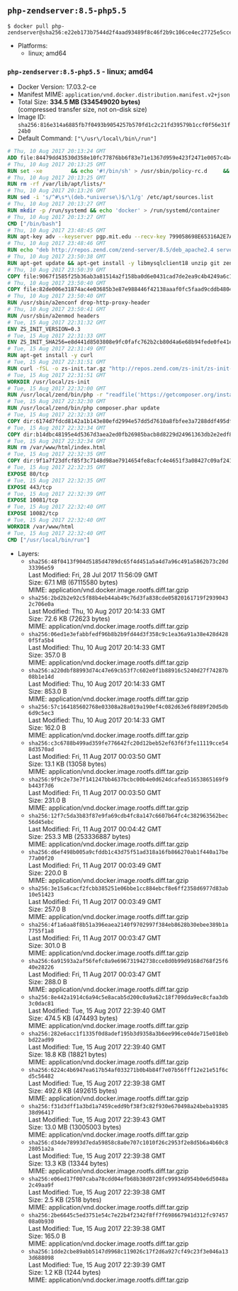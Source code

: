 ## `php-zendserver:8.5-php5.5`

```console
$ docker pull php-zendserver@sha256:e22eb173b7544d2f4aad93489f8c46f2b9c106ce4ec27725e5cce0e60b006df2
```

-	Platforms:
	-	linux; amd64

### `php-zendserver:8.5-php5.5` - linux; amd64

-	Docker Version: 17.03.2-ce
-	Manifest MIME: `application/vnd.docker.distribution.manifest.v2+json`
-	Total Size: **334.5 MB (334549020 bytes)**  
	(compressed transfer size, not on-disk size)
-	Image ID: `sha256:816e314a6885fb7f0493b9054257b570fd1c2c21fd39579b1ccf0f56e31f24b0`
-	Default Command: `["\/usr\/local\/bin\/run"]`

```dockerfile
# Thu, 10 Aug 2017 20:13:24 GMT
ADD file:84479dd43530d358e10fc77876bb6f83e71e1367d959e423f2471e0057c4b424 in / 
# Thu, 10 Aug 2017 20:13:25 GMT
RUN set -xe 		&& echo '#!/bin/sh' > /usr/sbin/policy-rc.d 	&& echo 'exit 101' >> /usr/sbin/policy-rc.d 	&& chmod +x /usr/sbin/policy-rc.d 		&& dpkg-divert --local --rename --add /sbin/initctl 	&& cp -a /usr/sbin/policy-rc.d /sbin/initctl 	&& sed -i 's/^exit.*/exit 0/' /sbin/initctl 		&& echo 'force-unsafe-io' > /etc/dpkg/dpkg.cfg.d/docker-apt-speedup 		&& echo 'DPkg::Post-Invoke { "rm -f /var/cache/apt/archives/*.deb /var/cache/apt/archives/partial/*.deb /var/cache/apt/*.bin || true"; };' > /etc/apt/apt.conf.d/docker-clean 	&& echo 'APT::Update::Post-Invoke { "rm -f /var/cache/apt/archives/*.deb /var/cache/apt/archives/partial/*.deb /var/cache/apt/*.bin || true"; };' >> /etc/apt/apt.conf.d/docker-clean 	&& echo 'Dir::Cache::pkgcache ""; Dir::Cache::srcpkgcache "";' >> /etc/apt/apt.conf.d/docker-clean 		&& echo 'Acquire::Languages "none";' > /etc/apt/apt.conf.d/docker-no-languages 		&& echo 'Acquire::GzipIndexes "true"; Acquire::CompressionTypes::Order:: "gz";' > /etc/apt/apt.conf.d/docker-gzip-indexes 		&& echo 'Apt::AutoRemove::SuggestsImportant "false";' > /etc/apt/apt.conf.d/docker-autoremove-suggests
# Thu, 10 Aug 2017 20:13:25 GMT
RUN rm -rf /var/lib/apt/lists/*
# Thu, 10 Aug 2017 20:13:26 GMT
RUN sed -i 's/^#\s*\(deb.*universe\)$/\1/g' /etc/apt/sources.list
# Thu, 10 Aug 2017 20:13:27 GMT
RUN mkdir -p /run/systemd && echo 'docker' > /run/systemd/container
# Thu, 10 Aug 2017 20:13:27 GMT
CMD ["/bin/bash"]
# Thu, 10 Aug 2017 23:48:45 GMT
RUN apt-key adv --keyserver pgp.mit.edu --recv-key 799058698E65316A2E7A4FF42EAE1437F7D2C623
# Thu, 10 Aug 2017 23:48:46 GMT
RUN echo "deb http://repos.zend.com/zend-server/8.5/deb_apache2.4 server non-free" >> /etc/apt/sources.list.d/zend-server.list
# Thu, 10 Aug 2017 23:50:38 GMT
RUN apt-get update && apt-get install -y libmysqlclient18 unzip git zend-server-php-5.5 && /usr/local/zend/bin/zendctl.sh stop
# Thu, 10 Aug 2017 23:50:39 GMT
COPY file:9067f1585f25b36ab3a81514a2f158ba0d6e0431cad7de2ea9c4b4249a6c134f in /etc/ 
# Thu, 10 Aug 2017 23:50:40 GMT
COPY file:82de006e31874ac4e03685b3e87e988446f42138aaaf0fc5faad9cddb48040ba in /etc/apache2/conf-available 
# Thu, 10 Aug 2017 23:50:40 GMT
RUN /usr/sbin/a2enconf drop-http-proxy-header
# Thu, 10 Aug 2017 23:50:41 GMT
RUN /usr/sbin/a2enmod headers
# Tue, 15 Aug 2017 22:31:32 GMT
ENV ZS_INIT_VERSION=0.3
# Tue, 15 Aug 2017 22:31:33 GMT
ENV ZS_INIT_SHA256=e8d441d8503808e9fc0fafc762b2cb80d4a6e68b94fede0fe41efdeac10800cb
# Tue, 15 Aug 2017 22:31:49 GMT
RUN apt-get install -y curl
# Tue, 15 Aug 2017 22:31:51 GMT
RUN curl -fSL -o zs-init.tar.gz "http://repos.zend.com/zs-init/zs-init-docker-${ZS_INIT_VERSION}.tar.gz"     && echo "${ZS_INIT_SHA256} *zs-init.tar.gz" | sha256sum -c -     && mkdir /usr/local/zs-init     && tar xzf zs-init.tar.gz --strip-components=1 -C /usr/local/zs-init     && rm zs-init.tar.gz
# Tue, 15 Aug 2017 22:31:51 GMT
WORKDIR /usr/local/zs-init
# Tue, 15 Aug 2017 22:32:00 GMT
RUN /usr/local/zend/bin/php -r "readfile('https://getcomposer.org/installer');" | /usr/local/zend/bin/php
# Tue, 15 Aug 2017 22:32:30 GMT
RUN /usr/local/zend/bin/php composer.phar update
# Tue, 15 Aug 2017 22:32:33 GMT
COPY dir:6174d7fdcd8142a1b143e80efd2994e57dd5d7610a8fbfee3a7288ddf495dfdf in /usr/local/bin 
# Tue, 15 Aug 2017 22:32:34 GMT
COPY dir:b14dbc48195e4d5367d3aea2ed0fb26985bacb8d8229d24961363db2e2edf8f0 in /usr/local/zend/var/plugins/ 
# Tue, 15 Aug 2017 22:32:34 GMT
RUN rm /var/www/html/index.html
# Tue, 15 Aug 2017 22:32:35 GMT
COPY dir:9f1a7f23dfcf85f3c7148d98ae7914654fe8acfc4e4651f3a08427c09af24198 in /var/www/html 
# Tue, 15 Aug 2017 22:32:35 GMT
EXPOSE 80/tcp
# Tue, 15 Aug 2017 22:32:35 GMT
EXPOSE 443/tcp
# Tue, 15 Aug 2017 22:32:39 GMT
EXPOSE 10081/tcp
# Tue, 15 Aug 2017 22:32:40 GMT
EXPOSE 10082/tcp
# Tue, 15 Aug 2017 22:32:40 GMT
WORKDIR /var/www/html
# Tue, 15 Aug 2017 22:32:40 GMT
CMD ["/usr/local/bin/run"]
```

-	Layers:
	-	`sha256:48f0413f904d5185d4789dc65f4d451a5a4d7a96c491a5862b73c20d33396e59`  
		Last Modified: Fri, 28 Jul 2017 11:56:09 GMT  
		Size: 67.1 MB (67115580 bytes)  
		MIME: application/vnd.docker.image.rootfs.diff.tar.gzip
	-	`sha256:2bd2b2e92c5f88b4eb44ab49c76d3fa838cde05820161719f29390432c706e0a`  
		Last Modified: Thu, 10 Aug 2017 20:14:33 GMT  
		Size: 72.6 KB (72623 bytes)  
		MIME: application/vnd.docker.image.rootfs.diff.tar.gzip
	-	`sha256:06ed1e3efabbfedf96b8b2b9fd44d3f358c9c1ea36a91a38e428d4280f5fa5b4`  
		Last Modified: Thu, 10 Aug 2017 20:14:33 GMT  
		Size: 357.0 B  
		MIME: application/vnd.docker.image.rootfs.diff.tar.gzip
	-	`sha256:a220dbf88993d74c47e69cb53f7c602e0f1b88916c5240d27f74287b08b1e14d`  
		Last Modified: Thu, 10 Aug 2017 20:14:33 GMT  
		Size: 853.0 B  
		MIME: application/vnd.docker.image.rootfs.diff.tar.gzip
	-	`sha256:57c164185602768e03308a28a019a190ef4c082d63e6f8d89f20d5db6d9c5ec3`  
		Last Modified: Thu, 10 Aug 2017 20:14:33 GMT  
		Size: 162.0 B  
		MIME: application/vnd.docker.image.rootfs.diff.tar.gzip
	-	`sha256:c3c6788b499ad359fe776642fc20d12beb52ef63f6f3fe11119cce548d3570ad`  
		Last Modified: Fri, 11 Aug 2017 00:03:50 GMT  
		Size: 13.1 KB (13058 bytes)  
		MIME: application/vnd.docker.image.rootfs.diff.tar.gzip
	-	`sha256:9f9c2e73e7f141247bb4637bcbc00b4e0d624dcafea51653865169f9b443f7d6`  
		Last Modified: Fri, 11 Aug 2017 00:03:50 GMT  
		Size: 231.0 B  
		MIME: application/vnd.docker.image.rootfs.diff.tar.gzip
	-	`sha256:12f7c5da3b83f87e9fa69cdb4fc8a147c6607b64fc4c382963562bec56d45ebc`  
		Last Modified: Fri, 11 Aug 2017 00:04:42 GMT  
		Size: 253.3 MB (253336887 bytes)  
		MIME: application/vnd.docker.image.rootfs.diff.tar.gzip
	-	`sha256:d6ef498b005a9cfddb1c43d75f51ad318a16fb866270ab1f440a17be77a00f20`  
		Last Modified: Fri, 11 Aug 2017 00:03:49 GMT  
		Size: 220.0 B  
		MIME: application/vnd.docker.image.rootfs.diff.tar.gzip
	-	`sha256:3e15a6cacf2fcbb385251e06bbe1cc884ebcf8e6ff2358d6977d83ab10e51423`  
		Last Modified: Fri, 11 Aug 2017 00:03:49 GMT  
		Size: 257.0 B  
		MIME: application/vnd.docker.image.rootfs.diff.tar.gzip
	-	`sha256:4f1a6aa8f8b51a396eaea2140f9702997f384eb8628b30ebee389b1a7755f1a8`  
		Last Modified: Fri, 11 Aug 2017 00:03:47 GMT  
		Size: 301.0 B  
		MIME: application/vnd.docker.image.rootfs.diff.tar.gzip
	-	`sha256:6a91593a2af56fefc8a9e696731942738cce8d0b99d9168d768f25f640e28226`  
		Last Modified: Fri, 11 Aug 2017 00:03:47 GMT  
		Size: 288.0 B  
		MIME: application/vnd.docker.image.rootfs.diff.tar.gzip
	-	`sha256:8e442a1914c6a94c5e8acab5d200c0a9a62c18f709dda9ec8cfaa3db3c0dac81`  
		Last Modified: Tue, 15 Aug 2017 22:39:40 GMT  
		Size: 474.5 KB (474493 bytes)  
		MIME: application/vnd.docker.image.rootfs.diff.tar.gzip
	-	`sha256:282e6acc1f1335f0d8adef195b3d9358a3b6ee996ce04de715e018ebbd22ad99`  
		Last Modified: Tue, 15 Aug 2017 22:39:40 GMT  
		Size: 18.8 KB (18821 bytes)  
		MIME: application/vnd.docker.image.rootfs.diff.tar.gzip
	-	`sha256:6224c4b6947ea617b54af033271b0b4b84f7e07b56fff12e21e51f6cd5c56482`  
		Last Modified: Tue, 15 Aug 2017 22:39:38 GMT  
		Size: 492.6 KB (492615 bytes)  
		MIME: application/vnd.docker.image.rootfs.diff.tar.gzip
	-	`sha256:f31d3dff1a3bd1a7459cedd9bf38f3c82f930e670498a24beba1938538d96417`  
		Last Modified: Tue, 15 Aug 2017 22:39:43 GMT  
		Size: 13.0 MB (13005003 bytes)  
		MIME: application/vnd.docker.image.rootfs.diff.tar.gzip
	-	`sha256:d34de78993d7eda59858c8a0e707c1010f26c2953f2e8d5b6a4b60c828051a2a`  
		Last Modified: Tue, 15 Aug 2017 22:39:38 GMT  
		Size: 13.3 KB (13344 bytes)  
		MIME: application/vnd.docker.image.rootfs.diff.tar.gzip
	-	`sha256:e06ed17f007caba78cdd04efb68b38d0728fc99934d954b0e6d5048a2c49aa9f`  
		Last Modified: Tue, 15 Aug 2017 22:39:38 GMT  
		Size: 2.5 KB (2518 bytes)  
		MIME: application/vnd.docker.image.rootfs.diff.tar.gzip
	-	`sha256:2be6645c5ed3751e54c7e22b4f2342f8ff7f698667941d312fc9745708a0b930`  
		Last Modified: Tue, 15 Aug 2017 22:39:38 GMT  
		Size: 165.0 B  
		MIME: application/vnd.docker.image.rootfs.diff.tar.gzip
	-	`sha256:1dde2cbe89abb5147d9968c119026c17f2d6a927cf49c23f3e046a133d688098`  
		Last Modified: Tue, 15 Aug 2017 22:39:39 GMT  
		Size: 1.2 KB (1244 bytes)  
		MIME: application/vnd.docker.image.rootfs.diff.tar.gzip
